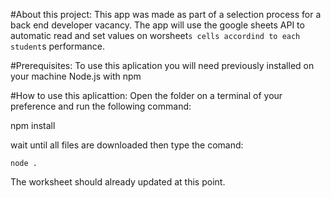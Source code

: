 #About this project:
This app was made as part of a selection process for a back end developer vacancy.
The app will use the google sheets API to automatic read and set values on worsheet`s cells accordind to each student`s performance.

#Prerequisites:
To use this aplication you will need previously installed on your machine Node.js with npm

#How to use this aplicattion:
Open the folder on a terminal of your preference and run the following command:

   npm install
 
 wait until all files are downloaded then type the comand:
 
    node .
    
 The worksheet should already updated at this point.
